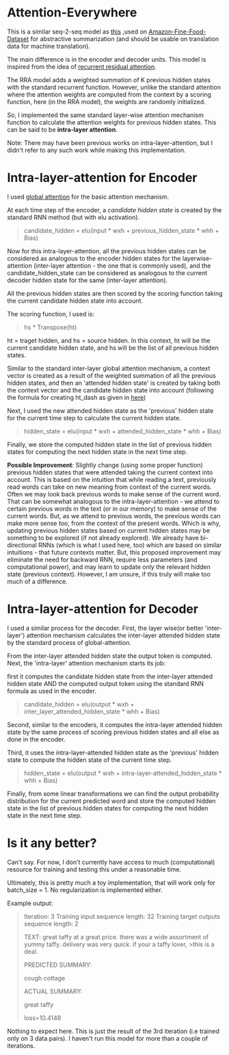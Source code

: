 # Attention-Everywhere

This is a similar seq-2-seq model as [this](https://github.com/JRC1995/Abstractive-Summarization) ,used on [Amazon-Fine-Food-Dataset](https://www.kaggle.com/snap/amazon-fine-food-reviews/data) for abstractive summarization
(and should be usable on translation data for machine translation). 

The main difference is in the encoder and decoder units. This model is inspired from the idea of [recurrent residual attention](https://arxiv.org/abs/1709.03714). 

The RRA model adds a weighted summation of K previous hidden states with the standard recurrent function. 
However, unlike the standard attention where the attention weights are computed from the context by a scoring function, here (in the RRA model), the weights are randomly initialized.

So, I implemented the same standard layer-wise attention mechanism function to calculate the attention weights for previous
hidden states. This can be said to be <b>intra-layer attention</b>.

Note: There may have been previous works on intra-layer-attention, but I didn't refer to any such work while making this implementation.

# Intra-layer-attention for Encoder

I used [global attention](https://nlp.stanford.edu/pubs/emnlp15_attn.pdf) for the basic attention mechanism. 

At each time step of the encoder, a <i>candidate hidden state</i> is created by the standard RNN method (but with elu activation).

>candidate_hidden = elu(input * wxh + previous_hidden_state * whh + Bias)

Now for this intra-layer-attention, all the previous hidden states can be considered as analogous to the encoder hidden states for the layerwise-attention (inter-layer attention - the one that is commonly used), and the candidate_hidden_state can be considered as analogous to the current decoder hidden state for the same (inter-layer attention). 

All the previous hidden states are then scored by the scoring function taking the current candidate hidden state into account.

The scoring function, I used is: 
> hs * Transpose(ht)

ht = traget hidden, and hs = source hidden. 
In this context, ht will be the current candidate hidden state, and hs will be the list of all previous hidden states.

Similar to the standard inter-layer global attention mechanism, a context vector is created as a result of the weighted summation of all the previous hidden states, and then an 'attended hidden state' is created by taking both the context vector and the candidate hidden state into account (following the formula for creating ht_dash as given in [here](https://nlp.stanford.edu/pubs/emnlp15_attn.pdf))

Next, I used the new attended hidden state as the 'previous' hidden state for the current time step to calculate
the current hidden state.

>hidden_state = elu(input * wxh + attended_hidden_state * whh + Bias)

Finally, we store the computed hidden state in the list of previous hidden states for computing the next hidden state in the next time step.

<b>Possible Improvement</b>: Slightly change (using some proper function) previous hidden states that were attended taking the current context into account. This is based on the intuition that while reading a text, previously read words can take on new meaning from context of the current words. Often we may look back previous words to make sense of the current word. That can be somewhat analogous to the intra-layer-attention - we attend to certain previous words in the text (or in our memory) to make sense of the current words. But, as we attend to previous words, the previous words can make more sense too, from the context of the present words. Which is why, updating previous hidden states based on current hidden states may be something to be explored (if not already explored). We already have bi-directional RNNs (which is what I used here, too) which are based on similar intuitions - that future contexts matter. But, this proposed improvement may eliminate the need for backward RNN, require less parameters (and computational power), and may learn to update only the relevant hidden state (previous context). However, I am unsure, if this truly will make too much of a difference.  

# Intra-layer-attention for Decoder

I used a similar process for the decoder.
First, the layer wise(or better 'inter-layer') attention mechanism calculates the inter-layer attended hidden state by the standard process of global-attention.

From the inter-layer attended hidden state the output token is computed.
Next, the 'intra-layer' attention mechanism starts its job: 

first it computes the candidate hidden state from the 
inter-layer attended hidden state AND the computed output token using the standard RNN formula as used in the encoder.

>candidate_hidden = elu(output * wxh + inter_layer_attended_hidden_state * whh + Bias)

Second, similar to the encoders, it computes the intra-layer attended hidden state by the same process of scoring
previous hidden states and all else as done in the encoder.

Third, it uses the intra-layer-attended hidden state as the 'previous' hidden state to compute the hidden state of the 
current time step. 

>hidden_state = elu(output * wxh + intra-layer-attended_hidden_state * whh + Bias)

Finally, from some linear transformations we can find the output probability distribution for the current predicted word 
and store the computed hidden state in the list of previous hidden states for computing the next hidden state in the next time step.

# Is it any better?

Can't say. For now, I don't currently have access to much (computational) resource for training and testing this under a reasonable time.

Ultimately, this is pretty much a toy implementation, that will work only for batch_size = 1. No regularization is implemented either. 

Example output:

>Iteration: 3
>Training input sequence length: 32
>Training target outputs sequence length: 2
>
>TEXT:
>great taffy at a great price. there was a wide assortment of yummy taffy. delivery was very quick. if your a taffy lover, >this is a deal.
>
>
>PREDICTED SUMMARY:
>
>cough cottage
>
>ACTUAL SUMMARY:
>
>great taffy
>
>loss=10.4148

Nothing to expect here. This is just the result of the 3rd iteration (i.e trained only on 3 data pairs).
I haven't run this model for more than a couple of iterations. 


